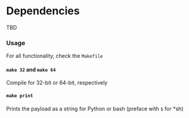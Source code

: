 # Dependencies
TBD

### Usage
For all functionality, check the `Makefile`

#### `make 32` and `make 64`
Compile for 32-bit or 64-bit, respectively

#### `make print`
Prints the payload as a string for Python or bash (preface with `$` for *sh)
